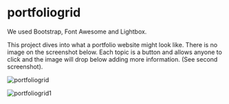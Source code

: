# portfoliogrid

We used Bootstrap, Font Awesome and Lightbox.

This project dives into what a portfolio website might look like. There is no image on the screenshot below. Each topic is a button and allows anyone to click and the image will drop below adding more information. (See second screenshot). 

![portfoliogrid](https://user-images.githubusercontent.com/34385544/45116523-d880b080-b107-11e8-9084-f97958b15bbd.png)

![portfoliogrid1](https://user-images.githubusercontent.com/34385544/45116692-66f53200-b108-11e8-93dc-8ce8825fdb02.png)
